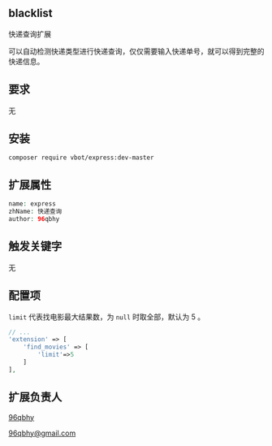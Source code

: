 ## blacklist
 快递查询扩展
 
 可以自动检测快递类型进行快递查询，仅仅需要输入快递单号，就可以得到完整的快递信息。
 
 
 ## 要求
 
 无
 
 ## 安装
 
 ```
 composer require vbot/express:dev-master
 ```
 
 ## 扩展属性
 
 ```php
 name: express
 zhName: 快递查询
 author: 96qbhy
 ```
 
 ## 触发关键字
 
 无
 
 ## 配置项
 `limit` 代表找电影最大结果数，为 `null` 时取全部，默认为 5 。
```php
// ...
'extension' => [
    'find_movies' => [
        'limit'=>5
    ]
],
```
 
 
 ## 扩展负责人
 
 [96qbhy](https://github.com/96qbhy)
 
 96qbhy@gmail.com
